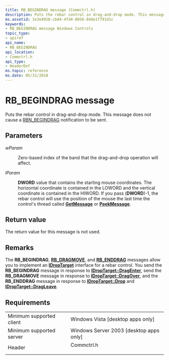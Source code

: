 ```yaml
---
title: RB_BEGINDRAG message (Commctrl.h)
description: Puts the rebar control in drag-and-drop mode. This message does not cause a RBN\_BEGINDRAG notification to be sent.
ms.assetid: 1e3e4928-cb84-4fd4-8056-84de1f791d1c
keywords:
- RB_BEGINDRAG message Windows Controls
topic_type:
- apiref
api_name:
- RB_BEGINDRAG
api_location:
- Commctrl.h
api_type:
- HeaderDef
ms.topic: reference
ms.date: 05/31/2018
---
```


# RB\_BEGINDRAG message

Puts the rebar control in drag-and-drop mode. This message does not cause a [RBN\_BEGINDRAG](rbn-begindrag.md) notification to be sent.

## Parameters

<dl> <dt>

*wParam* 
</dt> <dd>

Zero-based index of the band that the drag-and-drop operation will affect.

</dd> <dt>

*lParam* 
</dt> <dd>

**DWORD** value that contains the starting mouse coordinates. The horizontal coordinate is contained in the LOWORD and the vertical coordinate is contained in the HIWORD. If you pass (**DWORD**)-1, the rebar control will use the position of the mouse the last time the control's thread called [**GetMessage**](https://docs.microsoft.com/windows/desktop/api/winuser/nf-winuser-getmessage) or [**PeekMessage**](https://docs.microsoft.com/windows/desktop/api/winuser/nf-winuser-peekmessagea).

</dd> </dl>

## Return value

The return value for this message is not used.

## Remarks

The **RB\_BEGINDRAG**, [**RB\_DRAGMOVE**](rb-dragmove.md), and [**RB\_ENDDRAG**](rb-enddrag.md) messages allow you to implement an [**IDropTarget**](https://docs.microsoft.com/windows/desktop/api/oleidl/nn-oleidl-idroptarget) interface for a rebar control. You send the **RB\_BEGINDRAG** message in response to [**IDropTarget::DragEnter**](https://docs.microsoft.com/windows/desktop/api/oleidl/nf-oleidl-idroptarget-dragenter), send the **RB\_DRAGMOVE** message in response to [**IDropTarget::DragOver**](https://docs.microsoft.com/windows/desktop/api/oleidl/nf-oleidl-idroptarget-dragover), and the **RB\_ENDDRAG** message in response to [**IDropTarget::Drop**](https://docs.microsoft.com/windows/desktop/api/oleidl/nf-oleidl-idroptarget-drop) and [**IDropTarget::DragLeave**](https://docs.microsoft.com/windows/desktop/api/oleidl/nf-oleidl-idroptarget-dragleave).

## Requirements



|                                     |                                                                                       |
|-------------------------------------|---------------------------------------------------------------------------------------|
| Minimum supported client<br/> | Windows Vista \[desktop apps only\]<br/>                                        |
| Minimum supported server<br/> | Windows Server 2003 \[desktop apps only\]<br/>                                  |
| Header<br/>                   | <dl> <dt>Commctrl.h</dt> </dl> |



 

 





